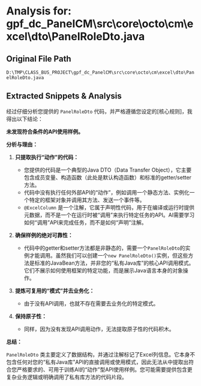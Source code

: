 # Analysis for: gpf_dc_PanelCM\src\core\octo\cm\excel\dto\PanelRoleDto.java

## Original File Path
`D:\TMP\CLASS_BUS_PROJECT\gpf_dc_PanelCM\src\core\octo\cm\excel\dto\PanelRoleDto.java`

## Extracted Snippets & Analysis
经过仔细分析您提供的 `PanelRoleDto` 代码，并严格遵循您设定的[核心规则]，我得出以下结论：

**未发现符合条件的API使用样例。**

**分析与理由：**

1.  **只提取执行“动作”的代码：**
    *   您提供的代码是一个典型的Java DTO（Data Transfer Object），它主要包含成员变量、构造函数（此处是默认构造函数）和标准的getter/setter方法。
    *   代码中没有执行任何外部API的“动作”，例如调用一个静态方法、实例化一个特定的框架对象并调用其方法、发送一个事件等。
    *   `@ExcelColumn` 是一个注解，它属于声明性代码，用于在编译或运行时提供元数据，而不是一个在运行时被“调用”来执行特定任务的API。AI需要学习如何“调用”API来完成任务，而不是如何“声明”注解。

2.  **确保样例的绝对可靠性：**
    *   代码中的getter和setter方法都是非静态的，需要一个`PanelRoleDto`的实例才能调用。虽然我们可以创建一个`new PanelRoleDto()`实例，但这些方法是标准的JavaBean方法，并非您的“私有Java库”的核心API调用模式。它们不展示如何使用框架的特定功能，而是展示Java语言本身的对象操作。

3.  **提炼可复用的“模式”并去业务化：**
    *   由于没有API调用，也就不存在需要去业务化的特定模式。

4.  **保持原子性：**
    *   同样，因为没有发现API调用动作，无法提取原子性的代码积木。

**总结：**

`PanelRoleDto` 类主要定义了数据结构，并通过注解标记了Excel列信息。它本身不包含任何对您的“私有Java库”API的直接调用或使用模式，因此无法从中提取出符合您严格要求的、可用于训练AI的“动作”型API使用样例。您可能需要提供包含更复杂业务逻辑或明确调用了私有库方法的代码片段。